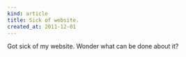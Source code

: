 ```yaml
---
kind: article
title: Sick of website.
created_at: 2011-12-01
---
```


Got sick of my website. Wonder what can be done about it?